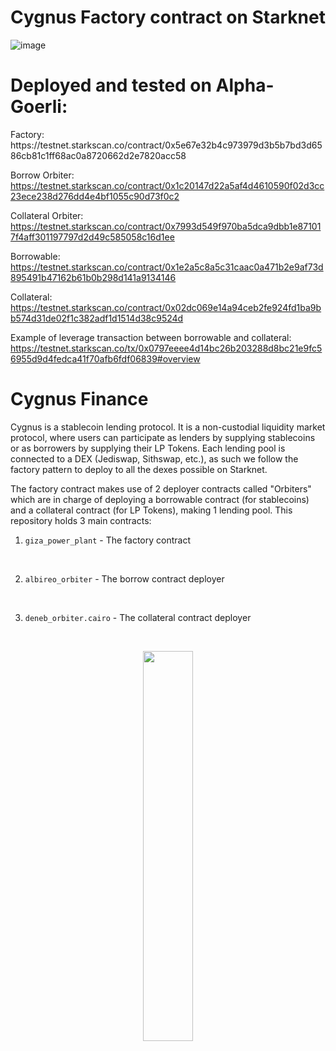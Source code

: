 # Cygnus Factory contract on Starknet

![image](https://user-images.githubusercontent.com/97303883/191099232-7a3ea966-3e44-43cc-b2e3-5e83b725f9fb.png)

# Deployed and tested on Alpha-Goerli:

<p align="left">
Factory: https://testnet.starkscan.co/contract/0x5e67e32b4c973979d3b5b7bd3d6586cb81c1ff68ac0a8720662d2e7820acc58

Borrow Orbiter: https://testnet.starkscan.co/contract/0x1c20147d22a5af4d4610590f02d3cc23ece238d276dd4e4bf1055c90d73f0c2

Collateral Orbiter: https://testnet.starkscan.co/contract/0x7993d549f970ba5dca9dbb1e871017f4aff301197797d2d49c585058c16d1ee

Borrowable: https://testnet.starkscan.co/contract/0x1e2a5c8a5c31caac0a471b2e9af73d895491b47162b61b0b298d141a9134146

Collateral: https://testnet.starkscan.co/contract/0x02dc069e14a94ceb2fe924fd1ba9bb574d31de02f1c382adf1d1514d38c9524d
</p>

Example of leverage transaction between borrowable and collateral: https://testnet.starkscan.co/tx/0x0797eeee4d14bc26b203288d8bc21e9fc56955d9d4fedca41f70afb6fdf06839#overview

# Cygnus Finance

Cygnus is a stablecoin lending protocol. It is a non-custodial liquidity market protocol, where users can participate as lenders by supplying stablecoins or as borrowers by supplying their LP Tokens. Each lending pool is connected to a DEX (Jediswap, Sithswap, etc.), as such we follow the factory pattern to deploy to all the dexes possible on Starknet.

The factory contract makes use of 2 deployer contracts called "Orbiters" which are in charge of deploying a borrowable contract (for stablecoins) and a collateral contract (for LP Tokens), making 1 lending pool. This repository holds 3 main contracts:

1. `giza_power_plant` - The factory contract
<br />

2. `albireo_orbiter` - The borrow contract deployer
<br />

3. `deneb_orbiter.cairo` - The collateral contract deployer

<br />
<p align="center">
<img src="https://user-images.githubusercontent.com/97303883/190871738-29fa7ef3-2090-4478-93ef-279eff1121b3.svg" width=40% />
</p>

